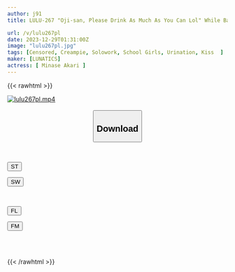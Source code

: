 ```yaml
---
author: j91
title: LULU-267 "Oji-san, Please Drink As Much As You Can Lol" While Bathing In The [saliva, Sweat, Love Juices, Tide, And Urine] Of My Big-assed Little Devil Niece At Home, I Was Covered In Puberty Juices And Made To Drink A Lot Of Body Fluids. I Had Sex. Akari Minase

url: /v/lulu267pl
date: 2023-12-29T01:31:00Z
image: "lulu267pl.jpg"
tags: [Censored, Creampie, Solowork, School Girls, Urination, Kiss	]
maker: [LUNATICS]
actress: [ Minase Akari ]
---
```



{{< rawhtml >}}

<div class="video" data-videoid="QaJYVkLM64c0MOD">
    <a href="javascript:;">
        <img src="/v/lulu267pl/lulu267pl.jpg" width="WIDTH" height="HEIGHT" alt="lulu267pl.mp4" loading="lazy">
    </a>
</div>

<script type="text/javascript" src="https://j91.asia/asset/on-demand-st.js"></script>

<br>
  <link rel="stylesheet" href="https://j91.asia/asset/bs5.css">
  
  <center>
  <button class="btn btn-primary" type="button" data-bs-toggle="collapse" data-bs-target=".multi-collapse" aria-expanded="false" aria-controls="multiCollapseExample1 multiCollapseExample2"><h2>Download</h2></button></center>
</p>
<div class="row">
  <div class="col">
    <div class="collapse multi-collapse" id="multiCollapseExample1">
      <div class="card card-body">
	      	      <br>
<div class="buttons">  
<p><a href="https://streamtape.to/v/QaJYVkLM64c0MOD" target="_blank"><button class="btn-hover color-3"><i class="fa fa-download"></i> ST</button></a></p>
<p><a href="https://flaswish.com/z4hwrtbgyl90" target="_blank"><button class="btn-hover color-2"><i class="fa fa-download"></i> SW</button></a></p></div>
    </div>
  </div>
</div>
  <div class="col">
    <div class="collapse multi-collapse" id="multiCollapseExample2">
      <div class="card card-body">
	      <br>
<div class="buttons">
<p><a href="javascript:;" target="_blank"><button class="btn-hover color-9"><i class="fa fa-download"></i> FL</button></a></p>
<p><a href="javascript:;" target="_blank"><button class="btn-hover color-8"><i class="fa fa-download"></i> FM</button></a></p></div>
<br><br>
      </div>
    </div>
  </div>
</div>

{{< /rawhtml >}}